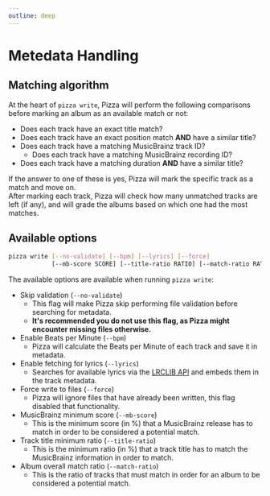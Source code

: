 ```yaml
---
outline: deep
---
```


# Metedata Handling

## Matching algorithm

At the heart of `pizza write`, Pizza will perform the following comparisons before marking an album
as an available match or not:
- Does each track have an exact title match?
- Does each track have an exact position match **AND** have a similar title?
- Does each track have a matching MusicBrainz track ID?
    - Does each track have a matching MusicBrainz recording ID?
- Does each track have a matching duration **AND** have a similar title?

If the answer to one of these is yes, Pizza will mark the specific track as a match and move on.  
After marking each track, Pizza will check how many unmatched tracks are left (if any), and will
grade the albums based on which one had the most matches.

## Available options

```sh
pizza write [--no-validate] [--bpm] [--lyrics] [--force]
            [--mb-score SCORE] [--title-ratio RATIO] [--match-ratio RATIO]
```

The available options are available when running `pizza write`:
- Skip validation (`--no-validate`)
    - This flag will make Pizza skip performing file validation before searching for metadata.
    - **It's recommended you do not use this flag, as Pizza might encounter missing files otherwise.**
- Enable Beats per Minute (`--bpm`)
    - Pizza will calculate the Beats per Minute of each track and save it in metadata.
- Enable fetching for lyrics (`--lyrics`)
    - Searches for available lyrics via the [LRCLIB API](https://lrclib.net) and embeds them in the track metadata.
- Force write to files (`--force`)
    - Pizza will ignore files that have already been written, this flag disabled that functionality.
- MusicBrainz minimum score (`--mb-score`)
    - This is the minimum score (in %) that a MusicBrainz release has to match in order to be considered a potential match.
- Track title minimum ratio (`--title-ratio`)
    - This is the minimum ratio (in %) that a track title has to match the MusicBrainz information in order to match.
- Album overall match ratio (`--match-ratio`)
    - This is the ratio of tracks that must match in order for an album to be considered a potential match.
